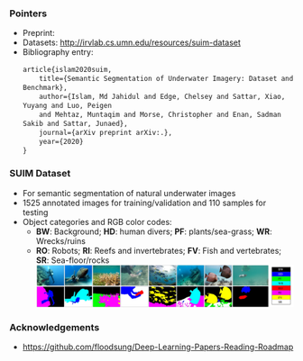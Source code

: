 ### Pointers
- Preprint: 
- Datasets: http://irvlab.cs.umn.edu/resources/suim-dataset
- Bibliography entry:
	```
	article{islam2020suim,
	    title={Semantic Segmentation of Underwater Imagery: Dataset and Benchmark},
	    author={Islam, Md Jahidul and Edge, Chelsey and Sattar, Xiao, Yuyang and Luo, Peigen 
	    and Mehtaz, Muntaqim and Morse, Christopher and Enan, Sadman Sakib and Sattar, Junaed},
	    journal={arXiv preprint arXiv:.},
	    year={2020}
	}
	```

### SUIM Dataset
- For semantic segmentation of natural underwater images
- 1525 annotated images for training/validation and 110 samples for testing
- Object categories and RGB color codes: 
	- **BW**: Background; **HD**: human divers; **PF**: plants/sea-grass; **WR**: Wrecks/ruins
	- **RO**: Robots; **RI**: Reefs and invertebrates; **FV**: Fish and vertebrates; **SR**: Sea-floor/rocks
![det-1a](/data/samples.jpg)






### Acknowledgements
- https://github.com/floodsung/Deep-Learning-Papers-Reading-Roadmap

